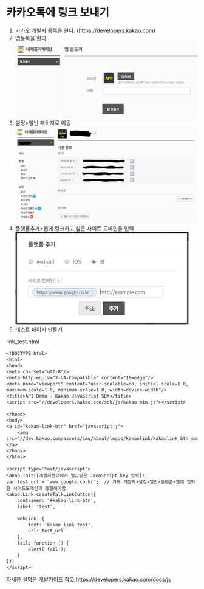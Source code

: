 카카오톡에 링크 보내기
==================
1. 카카오 개발자 등록을 한다. (https://developers.kakao.com)
2. 앱등록을 한다.</br>
![make_app](img/make_app.PNG)</br>
3. 설정>일반 페이지로 이동</br>
![setting](img/setting.PNG)</br>
4. 플랫폼추가>웹에 링크하고 싶은 사이트 도메인을 입력</br>
![in_url](img/in_url.PNG)</br>
5. 테스트 페이지 만들기

link_test.html

	<!DOCTYPE html>
	<html>
	<head>
	<meta charset="utf-8"/>
	<meta http-equiv="X-UA-Compatible" content="IE=edge"/>
	<meta name="viewport" content="user-scalable=no, initial-scale=1.0, maximum-scale=1.0, minimum-scale=1.0, width=device-width"/>
	<title>API Demo - Kakao JavaScript SDK</title>
	<script src="//developers.kakao.com/sdk/js/kakao.min.js"></script>

	</head>
	<body>
	<a id="kakao-link-btn" href="javascript:;">
		<img src="//dev.kakao.com/assets/img/about/logos/kakaolink/kakaolink_btn_small.png"/>
	</a>
	</body>
	</html>

	<script type='text/javascript'>
	Kakao.init([개발자센터에서 발급받은 JavaScript key 입력]);
	var test_url = 'www.google.co.kr';	// 카톡 개발자>설정>일반>플랫폼>웹에 입력한 사이트도메인과 동일해야함.
	Kakao.Link.createTalkLinkButton({
		container: '#kakao-link-btn',
		label: 'test',

		webLink: {
			text: 'kakao link test',
			url: test_url
		},
		fail: function () {
			alert('fail');
		}
	});
	</script>
	
	
자세한 설명은 개발가이드 참고
https://developers.kakao.com/docs/js